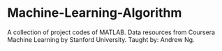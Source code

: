 # Machine-Learning-Algorithm
A collection of project codes of MATLAB. 
Data resources from Coursera Machine Learning by Stanford University.
Taught by:  Andrew Ng.
